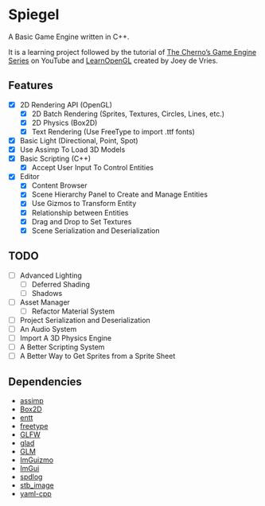 # Spiegel

A Basic Game Engine written in C++.

It is a learning project followed by the tutorial of [The Cherno’s Game Engine Series](https://www.youtube.com/user/TheChernoProject) on YouTube and [LearnOpenGL](https://learnopengl.com/) created by Joey de Vries.

## Features

- [X] 2D Rendering API (OpenGL)
  - [X] 2D Batch Rendering (Sprites, Textures, Circles, Lines, etc.)
  - [X] 2D Physics (Box2D)
  - [X] Text Rendering (Use FreeType to import .ttf fonts)
- [X] Basic Light (Directional, Point, Spot)
- [x] Use Assimp To Load 3D Models
- [X] Basic Scripting (C++)
  - [X] Accept User Input To Control Entities
- [X] Editor
  - [X] Content Browser
  - [X] Scene Hierarchy Panel to Create and Manage Entities
  - [X] Use Gizmos to Transform Entity
  - [X] Relationship between Entities
  - [X] Drag and Drop to Set Textures
  - [X] Scene Serialization and Deserialization

## TODO

- [ ] Advanced Lighting
  - [ ] Deferred Shading
  - [ ] Shadows
- [ ] Asset Manager
  - [ ] Refactor Material System
- [ ] Project Serialization and Deserialization
- [ ] An Audio System
- [ ] Import A 3D Physics Engine
- [ ] A Better Scripting System
- [ ] A Better Way to Get Sprites from a Sprite Sheet

## Dependencies

- [assimp](https://github.com/assimp/assimp)
- [Box2D](https://box2d.org/)
- [entt](https://github.com/skypjack/entt)
- [freetype](https://www.freetype.org/)
- [GLFW](https://www.glfw.org/)
- [glad](https://github.com/Dav1dde/glad)
- [GLM](https://glm.g-truc.net/0.9.8/index.html)
- [ImGuizmo](https://github.com/CedricGuillemet/ImGuizmo)
- [ImGui](https://github.com/ocornut/imgui)
- [spdlog](https://github.com/gabime/spdlog)
- [stb_image](https://github.com/nothings/stb/blob/master/stb_image.h)
- [yaml-cpp](https://github.com/jbeder/yaml-cpp)
